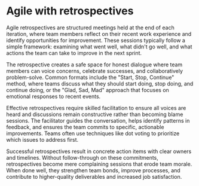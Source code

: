# Agile with retrospectives

Agile retrospectives are structured meetings held at the end of each iteration, where team members reflect on their recent work experience and identify opportunities for improvement. These sessions typically follow a simple framework: examining what went well, what didn't go well, and what actions the team can take to improve in the next sprint.

The retrospective creates a safe space for honest dialogue where team members can voice concerns, celebrate successes, and collaboratively problem-solve. Common formats include the "Start, Stop, Continue" method, where teams discuss what they should start doing, stop doing, and continue doing, or the "Glad, Sad, Mad" approach that focuses on emotional responses to recent events.

Effective retrospectives require skilled facilitation to ensure all voices are heard and discussions remain constructive rather than becoming blame sessions. The facilitator guides the conversation, helps identify patterns in feedback, and ensures the team commits to specific, actionable improvements. Teams often use techniques like dot voting to prioritize which issues to address first.

Successful retrospectives result in concrete action items with clear owners and timelines. Without follow-through on these commitments, retrospectives become mere complaining sessions that erode team morale. When done well, they strengthen team bonds, improve processes, and contribute to higher-quality deliverables and increased job satisfaction.
